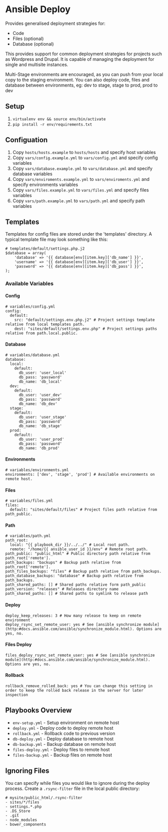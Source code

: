 # Ansible Deploy

Provides generalised deployment strategies for:

- Code
- Files (optional)
- Database (optional)

This provides support for common deployment strategies for projects such as Wordpress and Drupal. It is capable of
managing the deployment for single and multisite instances.

Multi-Stage environments are encouraged, as you can push from your local copy to the staging environment. You can
also deploy code, files and database between environments, eg: dev to stage, stage to prod, prod to dev

## Setup

1. `virtualenv env && source env/bin/activate`
2. `pip install -r env/requirements.txt`

## Configuation

1. Copy `hosts/hosts.example` to `hosts/hosts` and specify host variables
2. Copy `vars/config.example.yml` to `vars/config.yml` and specify config variables
3. Copy `vars/database.example.yml` to `vars/database.yml` and specify database variables
4. Copy `vars/enviroments.example.yml` to `vars/enviroments.yml` and specify environments variables
5. Copy `vars/files.example.yml` to `vars/files.yml` and specify files variables
6. Copy `vars/path.example.yml` to `vars/path.yml` and specify path variables

## Templates

Templates for config files are stored under the 'templates' directory. A typical template file may look
something like this:

```
# templates/default/settings.php.j2
$database = array(
    'database' => '{{ database[env][item.key]['db_name'] }}',
    'username' => '{{ database[env][item.key]['db_user'] }}',
    'password' => '{{ database[env][item.key]['db_pass'] }}',
);
```

### Available Variables

#### Config

```
# variables/config.yml
config:
  default:
    src: "default/settings.env.php.j2" # Project settings template relative from local templates path.
    dest: "sites/default/settings.env.php" # Project settings paths relative from path.local.public.
```

#### Database

```
# variables/database.yml
database:
  local:
    default:
      db_user: 'user_local'
      db_pass: 'password'
      db_name: 'db_local'
  dev:
    default:
      db_user: 'user_dev'
      db_pass: 'password'
      db_name: 'db_dev'
  stage:
    default:
      db_user: 'user_stage'
      db_pass: 'password'
      db_name: 'db_stage'
  prod:
    default:
      db_user: 'user_prod'
      db_pass: 'password'
      db_name: 'db_prod'
```

#### Environments

```
# variables/environments.yml
environments: ['dev', 'stage', 'prod'] # Available environments on remote host.
```

#### Files

```
# variables/files.yml
files:
  default: "sites/default/files" # Project files path relative from path_public.
```

#### Path

```
# variables/path.yml
path_root:
  local: "{{ playbook_dir }}/../../" # Local root path.
  remote: "/home/{{ ansible_user_id }}/env" # Remote root path.
path_public: "public_html" # Public directory path relative from path_root['remote'].
path_backups: "backups" # Backup path relative from path_root['remote'].
path_files_backups: "files" # Backup path relative from path_backups.
path_database_backups: "database" # Backup path relative from path_backups.
path_shared_paths: [] # Shared paths relative form path_public
path_version: "releases" # Releases directory name
path_shared_paths: [] # Shared paths to symlink to release path
```

#### Deploy

```
deploy_keep_releases: 3 # How many release to keep on remote environment
deploy_rsync_set_remote_user: yes # See [ansible synchronize module](http:#docs.ansible.com/ansible/synchronize_module.html). Options are yes, no.
```

#### Files Deploy

```
files_deploy_rsync_set_remote_user: yes # See [ansible synchronize module](http:#docs.ansible.com/ansible/synchronize_module.html). Options are yes, no.
```

#### Rollback

```
rollback_remove_rolled_back: yes # You can change this setting in order to keep the rolled back release in the server for later inspection
```

## Playbooks Overview

* `env-setup.yml` - Setup environment on remote host
* `deploy.yml` - Deploy code to deploy remote host
* `rollback.yml` - Rollback code to previous version
* `db-deploy.yml` - Deploy database to remote host
* `db-backup.yml` - Backup database on remote host
* `files-deploy.yml` - Deploy files to remote host
* `files-backup.yml` - Backup files on remote host

## Ignoring Files

You can specify while files you would like to ignore during the deploy process. Create a `.rsync-filter` file in the local public directory:

```
# mysite/public_html/.rsync-filter
- sites/*/files
- settings.*.php
- .DS_Store
- .git
- node_modules
- bower_components
```